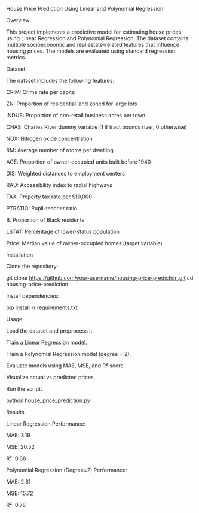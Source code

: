 House Price Prediction Using Linear and Polynomial Regression

Overview

This project implements a predictive model for estimating house prices using Linear Regression and Polynomial Regression. The dataset contains multiple socioeconomic and real estate-related features that influence housing prices. The models are evaluated using standard regression metrics.

Dataset

The dataset includes the following features:

CRIM: Crime rate per capita

ZN: Proportion of residential land zoned for large lots

INDUS: Proportion of non-retail business acres per town

CHAS: Charles River dummy variable (1 if tract bounds river, 0 otherwise)

NOX: Nitrogen oxide concentration

RM: Average number of rooms per dwelling

AGE: Proportion of owner-occupied units built before 1940

DIS: Weighted distances to employment centers

RAD: Accessibility index to radial highways

TAX: Property tax rate per $10,000

PTRATIO: Pupil-teacher ratio

B: Proportion of Black residents

LSTAT: Percentage of lower-status population

Price: Median value of owner-occupied homes (target variable)

Installation

Clone the repository:

git clone https://github.com/your-username/housing-price-prediction.git
cd housing-price-prediction

Install dependencies:

pip install -r requirements.txt

Usage

Load the dataset and preprocess it.

Train a Linear Regression model.

Train a Polynomial Regression model (degree = 2).

Evaluate models using MAE, MSE, and R² score.

Visualize actual vs predicted prices.

Run the script:

python house_price_prediction.py

Results

Linear Regression Performance:

MAE: 3.19

MSE: 20.52

R²: 0.68

Polynomial Regression (Degree=2) Performance:

MAE: 2.81

MSE: 15.72

R²: 0.78
